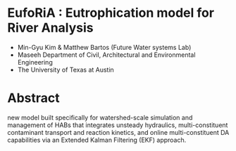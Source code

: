 # EufoRiA : Eutrophication model for River Analysis
 - Min-Gyu Kim & Matthew Bartos (Future Water systems Lab)
 - Maseeh Department of Civil, Architectural and Environmental Engineering
 - The University of Texas at Austin

# Abstract
 new model built specifically for watershed-scale simulation and management of HABs that integrates unsteady hydraulics, multi-constituent contaminant transport and reaction kinetics, and online multi-constituent DA capabilities via an Extended Kalman Filtering (EKF) approach.
